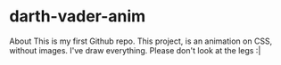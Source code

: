 # darth-vader-anim
About This is my first Github repo. This project, is an animation on CSS, without images. I've draw everything.
Please don't look at the legs :|
